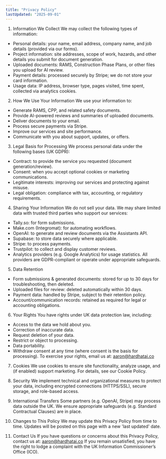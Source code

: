 ```yaml
---
title: "Privacy Policy"
lastUpdated: "2025-09-01"
---
```

1. Information We Collect
We may collect the following types of information:
- Personal details: your name, email address, company name, and job details (provided via our forms).
- Project information: site addresses, scope of work, hazards, and other details you submit for document generation.
- Uploaded documents: RAMS, Construction Phase Plans, or other files you upload for AI review.
- Payment details: processed securely by Stripe; we do not store your card information.
- Usage data: IP address, browser type, pages visited, time spent, collected via analytics cookies.

2. How We Use Your Information
We use your information to:
- Generate RAMS, CPP, and related safety documents.
- Provide AI-powered reviews and summaries of uploaded documents.
- Deliver documents to your email.
- Process secure payments via Stripe.
- Improve our services and site performance.
- Communicate with you about support, updates, or offers.

3. Legal Basis for Processing
We process personal data under the following bases (UK GDPR):
- Contract: to provide the service you requested (document generation/review).
- Consent: when you accept optional cookies or marketing communications.
- Legitimate interests: improving our services and protecting against misuse.
- Legal obligation: compliance with tax, accounting, or regulatory requirements.

4. Sharing Your Information
We do not sell your data. We may share limited data with trusted third parties who support our services:
- Tally.so: for form submissions.
- Make.com (Integromat): for automating workflows.
- OpenAI: to generate and review documents via the Assistants API.
- Supabase: to store data securely where applicable.
- Stripe: to process payments.
- Trustpilot: to collect and display customer reviews.
- Analytics providers (e.g. Google Analytics) for usage statistics.
All providers are GDPR-compliant or operate under appropriate safeguards.

5. Data Retention
- Form submissions & generated documents: stored for up to 30 days for troubleshooting, then deleted.
- Uploaded files for review: deleted automatically within 30 days.
- Payment data: handled by Stripe, subject to their retention policy.
- Account/communication records: retained as required for legal or accounting obligations.

6. Your Rights
You have rights under UK data protection law, including:
- Access to the data we hold about you.
- Correction of inaccurate data.
- Request deletion of your data.
- Restrict or object to processing.
- Data portability.
- Withdraw consent at any time (where consent is the basis for processing).
To exercise your rights, email us at: aaron@hardhatai.co

7. Cookies
We use cookies to ensure site functionality, analyze usage, and (if enabled) support marketing. For details, see our Cookie Policy.

8. Security
We implement technical and organizational measures to protect your data, including encrypted connections (HTTPS/SSL), secure storage, and role-based access.

9. International Transfers
Some partners (e.g. OpenAI, Stripe) may process data outside the UK. We ensure appropriate safeguards (e.g. Standard Contractual Clauses) are in place.

10. Changes to This Policy
We may update this Privacy Policy from time to time. Updates will be posted on this page with a new 'last updated' date.

11. Contact Us
If you have questions or concerns about this Privacy Policy, contact us at:
aaron@hardhatai.co
If you remain unsatisfied, you have the right to lodge a complaint with the UK Information Commissioner’s Office (ICO).
